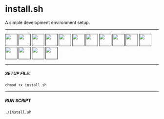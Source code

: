 # install.sh
A simple development environment setup.
___
<p>
  <a href=""><img src="https://img.icons8.com/fluency/344/spotify.png" width="40px"></a>
  <a href=""><img src="https://img.icons8.com/cute-clipart/344/discord-new-logo.png" width="40px"></a>
  <a href=""><img src="https://img.icons8.com/ios-filled/344/php-logo.png" width="40px"></a>
  <a href=""><img src="http://magenteiro.com/blog/wp-content/uploads/2017/07/Logo-composer-transparent.png" width="40px"></a>
  <a href=""><img src="https://dashboard.snapcraft.io/site_media/appmedia/2017/11/webide.ico_HA9tBL0.png" width="40px"></a>
  <a href=""><img src="https://resources.jetbrains.com/storage/products/datagrip/img/meta/datagrip_logo_300x300.png" width="40px"></a>
  <a href=""><img src="https://upload.wikimedia.org/wikipedia/commons/thumb/e/e3/Android_Studio_Icon_%282014-2019%29.svg/1200px-Android_Studio_Icon_%282014-2019%29.svg.png" width="40px"></a>
  <a href=""><img src="https://cdn-icons-png.flaticon.com/512/226/226777.png" width="40px"></a>
  <a href=""><img src="https://assets-global.website-files.com/5e9fbf5674850713e126ee08/5eb310b704b0b6b523020e10_intellij.png" width="40px"></a>
  <a href=""><img src="https://www.qbssoftware.com/image/cache/catalog/Product%20Logos/JetBrains/JBWEBSTORM-550x550.png" width="40px"></a>
  <a href=""><img src="https://cdn.iconscout.com/icon/free/png-256/node-js-1174925.png" width="40px"></a>
  <a href=""><img src="https://pics.freeicons.io/uploads/icons/png/9541947681580802979-512.png" width="40px"></a>
  <a href=""><img src="https://cdn.icon-icons.com/icons2/2107/PNG/512/file_type_npm_icon_130297.png" width="40px"></a>
  <a href=""><img src="https://voyager.postman.com/logo/postman-logo-icon-orange.svg" width="40px"></a>
  <a href=""><img src="https://obsproject.com/assets/images/new_icon_small-r.png" width="40px"></a>
</p>


___
##### SETUP FILE:
```console
chmod +x install.sh
```
___
##### RUN SCRIPT
```console
./install.sh
```

